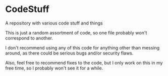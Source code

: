 # CodeStuff
A repository with various code stuff and things

This is just a random assortment of code, so one file probably won't correspond to another.

I don't recommend using any of this code for anything other than messing around, as there could be serious bugs and/or security flaws.

Also, feel free to recommend fixes to the code, but I only work on this in my free time, so I probably won't see it for a while.
